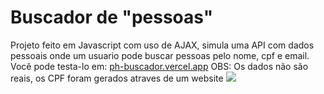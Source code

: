 # Buscador de "pessoas"
Projeto feito em Javascript com uso de AJAX, simula uma API com dados pessoais onde um usuario pode buscar pessoas pelo nome, cpf e email.
Você pode testa-lo em: <a href="https://ph-buscador.vercel.app">ph-buscador.vercel.app</a>
OBS: Os dados não são reais, os CPF foram gerados atraves de um website
<img src="https://media.discordapp.net/attachments/1121210969352310966/1127461379725594725/image.png">
